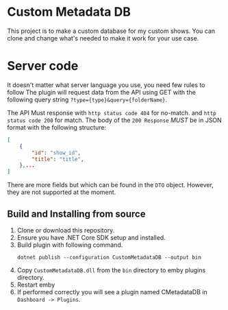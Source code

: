 # Custom Metadata DB

This project is to make a custom database for my custom shows. You can clone and change what's needed to make it work for your use case.

# Server code 
It doesn't matter what server language you use, you need few rules to follow The plugin will request data from the API using GET with the following query string `?type={type}&query={folderName}`.

The API Must response with `http status code 404` for no-match. and `http status code 200` for match. The body of the `200 Response` *MUST* be in JSON format with the following structure:

```json
[
    {
        "id": "show_id",
        "title": "title",
    },...
]
```
There are more fields but which can be found in the `DTO` object. However, they are not supported at the moment.

## Build and Installing from source
1. Clone or download this repository.
2. Ensure you have .NET Core SDK setup and installed.
3. Build plugin with following command.
    ```
    dotnet publish --configuration CustomMetadataDB --output bin
    ```
4. Copy `CustomMetadataDB.dll` from the `bin` directory to emby plugins directory.
5. Restart emby
6. If performed correctly you will see a plugin named CMetadataDB in `Dashboard -> Plugins`.

